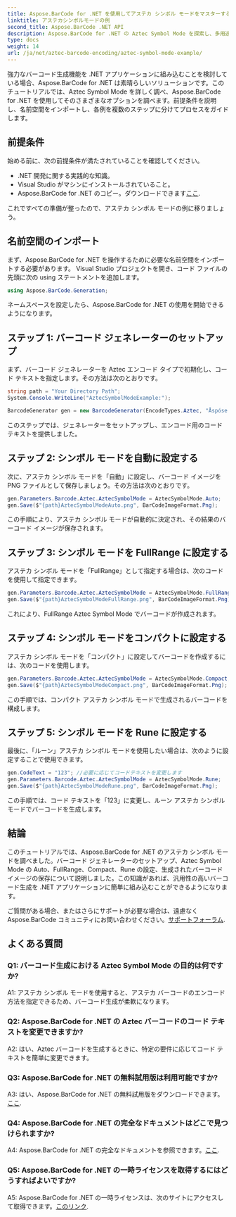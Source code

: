```yaml
---
title: Aspose.BarCode for .NET を使用してアステカ シンボル モードをマスターする
linktitle: アステカシンボルモードの例
second_title: Aspose.BarCode .NET API
description: Aspose.BarCode for .NET の Aztec Symbol Mode を探索し、多用途のバーコードを簡単に生成する方法を学びましょう。この包括的なチュートリアルで、Auto、FullRange、Compact、Rune モードを実際に試してみましょう。
type: docs
weight: 14
url: /ja/net/aztec-barcode-encoding/aztec-symbol-mode-example/
---
```

強力なバーコード生成機能を .NET アプリケーションに組み込むことを検討している場合、Aspose.BarCode for .NET は素晴らしいソリューションです。このチュートリアルでは、Aztec Symbol Mode を詳しく調べ、Aspose.BarCode for .NET を使用してそのさまざまなオプションを調べます。前提条件を説明し、名前空間をインポートし、各例を複数のステップに分けてプロセスをガイドします。

## 前提条件

始める前に、次の前提条件が満たされていることを確認してください。

- .NET 開発に関する実践的な知識。
- Visual Studio がマシンにインストールされていること。
-  Aspose.BarCode for .NET のコピー。ダウンロードできます[ここ](https://releases.aspose.com/barcode/net/).

これですべての準備が整ったので、アステカ シンボル モードの例に移りましょう。

## 名前空間のインポート

まず、Aspose.BarCode for .NET を操作するために必要な名前空間をインポートする必要があります。 Visual Studio プロジェクトを開き、コード ファイルの先頭に次の using ステートメントを追加します。

```csharp
using Aspose.BarCode.Generation;
```

ネームスペースを設定したら、Aspose.BarCode for .NET の使用を開始できるようになります。

## ステップ 1: バーコード ジェネレーターのセットアップ

まず、バーコード ジェネレーターを Aztec エンコード タイプで初期化し、コード テキストを指定します。その方法は次のとおりです。

```csharp
string path = "Your Directory Path";
System.Console.WriteLine("AztecSymbolModeExample:");

BarcodeGenerator gen = new BarcodeGenerator(EncodeTypes.Aztec, "Åspóse.Barcóde©");
```

このステップでは、ジェネレーターをセットアップし、エンコード用のコード テキストを提供しました。

## ステップ 2: シンボル モードを自動に設定する

次に、アステカ シンボル モードを「自動」に設定し、バーコード イメージを PNG ファイルとして保存しましょう。その方法は次のとおりです。

```csharp
gen.Parameters.Barcode.Aztec.AztecSymbolMode = AztecSymbolMode.Auto;
gen.Save($"{path}AztecSymbolModeAuto.png", BarCodeImageFormat.Png);
```

この手順により、アステカ シンボル モードが自動的に決定され、その結果のバーコード イメージが保存されます。

## ステップ 3: シンボル モードを FullRange に設定する

アステカ シンボル モードを「FullRange」として指定する場合は、次のコードを使用して指定できます。

```csharp
gen.Parameters.Barcode.Aztec.AztecSymbolMode = AztecSymbolMode.FullRange;
gen.Save($"{path}AztecSymbolModeFullRange.png", BarCodeImageFormat.Png);
```

これにより、FullRange Aztec Symbol Mode でバーコードが作成されます。

## ステップ 4: シンボル モードをコンパクトに設定する

アステカ シンボル モードを「コンパクト」に設定してバーコードを作成するには、次のコードを使用します。

```csharp
gen.Parameters.Barcode.Aztec.AztecSymbolMode = AztecSymbolMode.Compact;
gen.Save($"{path}AztecSymbolModeCompact.png", BarCodeImageFormat.Png);
```

この手順では、コンパクト アステカ シンボル モードで生成されるバーコードを構成します。

## ステップ 5: シンボル モードを Rune に設定する

最後に、「ルーン」アステカ シンボル モードを使用したい場合は、次のように設定することで使用できます。

```csharp
gen.CodeText = "123"; //必要に応じてコードテキストを変更します
gen.Parameters.Barcode.Aztec.AztecSymbolMode = AztecSymbolMode.Rune;
gen.Save($"{path}AztecSymbolModeRune.png", BarCodeImageFormat.Png);
```

この手順では、コード テキストを「123」に変更し、ルーン アステカ シンボル モードでバーコードを生成します。

## 結論

このチュートリアルでは、Aspose.BarCode for .NET のアステカ シンボル モードを調べました。バーコード ジェネレーターのセットアップ、Aztec Symbol Mode の Auto、FullRange、Compact、Rune の設定、生成されたバーコード イメージの保存について説明しました。この知識があれば、汎用性の高いバーコード生成を .NET アプリケーションに簡単に組み込むことができるようになります。

ご質問がある場合、またはさらにサポートが必要な場合は、遠慮なく Aspose.BarCode コミュニティにお問い合わせください。[サポートフォーラム](https://forum.aspose.com/c/barcode/13).

## よくある質問

### Q1: バーコード生成における Aztec Symbol Mode の目的は何ですか?

A1: アステカ シンボル モードを使用すると、アステカ バーコードのエンコード方法を指定できるため、バーコード生成が柔軟になります。

### Q2: Aspose.BarCode for .NET の Aztec バーコードのコード テキストを変更できますか?

A2: はい、Aztec バーコードを生成するときに、特定の要件に応じてコード テキストを簡単に変更できます。

### Q3: Aspose.BarCode for .NET の無料試用版は利用可能ですか?

A3: はい、Aspose.BarCode for .NET の無料試用版をダウンロードできます。[ここ](https://releases.aspose.com/).

### Q4: Aspose.BarCode for .NET の完全なドキュメントはどこで見つけられますか?

 A4: Aspose.BarCode for .NET の完全なドキュメントを参照できます。[ここ](https://reference.aspose.com/barcode/net/).

### Q5: Aspose.BarCode for .NET の一時ライセンスを取得するにはどうすればよいですか?

 A5: Aspose.BarCode for .NET の一時ライセンスは、次のサイトにアクセスして取得できます。[このリンク](https://purchase.aspose.com/temporary-license/).